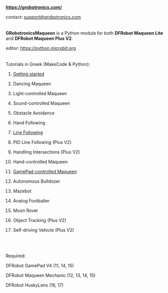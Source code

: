 **https://grobotronics.com/**

contact: support@grobotronics.com
<br> <br> <br>
**GRobotronicsMaqueen** is a Python module for both **DFRobot Maqueen Lite** and **DFRobot Maqueen Plus V2**.

editor: https://python.microbit.org
<br> <br> <br>
Tutorials in Greek (MakeCode & Python):

1. [Getting started](https://blog.grobotronics.com/?p=3251)

2. Dancing Maqueen

3. Light-controlled Maqueen

4. Sound-controlled Maqueen

5. Obstacle Avoidance

6. Hand Following

7. [Line Following](https://blog.grobotronics.com/?p=3327)

8. PID Line Following (Plus V2)

9. Handling Intersections (Plus V2)

10. Hand-controlled Maqueen

11. [GamePad-controlled Maqueen](https://blog.grobotronics.com/?p=3390)

12. Autonomous Bulldozer

13. Mazebot

14. Analog Footballer

15. Moon Rover

16. Object Tracking (Plus V2)

17. Self-driving Vehicle (Plus V2)

<br> <br> <br>
Required:

DFRobot GamePad V4 (11, 14, 15)

DFRobot Maqueen Mechanic (12, 13, 14, 15)

DFRobot HuskyLens (16, 17)
